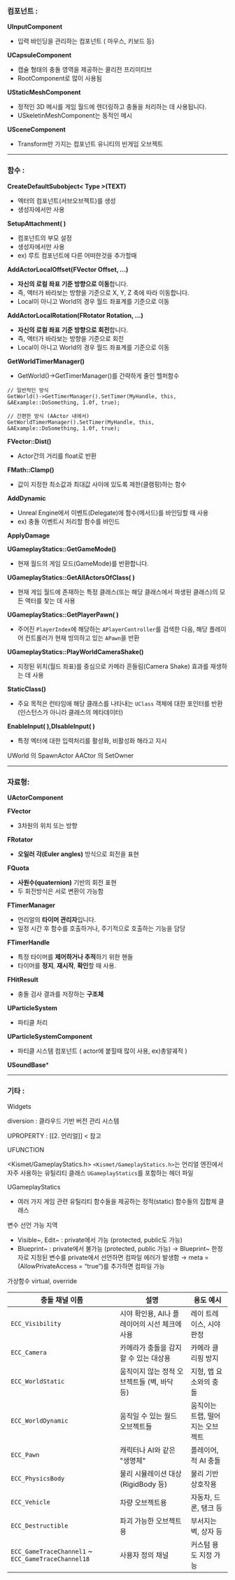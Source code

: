 
### **컴포넌트 :**

**UInputComponent** 
- 입력 바인딩을 관리하는 컴포넌트 ( 마우스, 키보드 등)

**UCapsuleComponent**
- 캡슐 형태의 충돌 영역을 제공하는 콜리전 프리미티브
- RootComponent로 많이 사용됨

**UStaticMeshComponent**
- 정적인 3D 메시를 게임 월드에 렌더링하고 충돌을 처리하는 데 사용됩니다.
- USkeletinMeshComponent는 동적인 메시

**USceneComponent**
- Transform만 가지는 컴포넌트 유니티의 빈게임 오브젝트


---


### **함수 :**

**CreateDefaultSubobject< Type >(TEXT)**
-  엑터의 컴포넌트(서브오브젝트)를 생성
-  생성자에서만 사용

**SetupAttachment( )**
- 컴포넌트의 부모 설정
- 생성자에서만 사용
- ex) 루트 컴포넌트에 다른 어떠한것을 추가할때

**AddActorLocalOffset(FVector Offset, ...)**
- **자신의 로컬 좌표 기준 방향으로 이동**합니다.
- 즉, 액터가 바라보는 방향을 기준으로 X, Y, Z 축에 따라 이동합니다.
- Local이 아니고 World의 경우 월드 좌표계를 기준으로 이동

**AddActorLocalRotation(FRotator Rotation, ...)**
- **자신의 로컬 좌표 기준 방향으로 회전**합니다.
- 즉, 액터가 바라보는 방향을 기준으로 회전
- Local이 아니고 World의 경우 월드 좌표계를 기준으로 이동


**GetWorldTimerManager()**
- GetWorld()->GetTimerManager()를 간략하게 줄인 헬퍼함수
```
// 일반적인 방식
GetWorld()->GetTimerManager().SetTimer(MyHandle, this, &AExample::DoSomething, 1.0f, true);

// 간편한 방식 (AActor 내에서)
GetWorldTimerManager().SetTimer(MyHandle, this, &AExample::DoSomething, 1.0f, true);

```

**FVector::Dist()**
- Actor간의 거리를 float로 반환

**FMath::Clamp()**
- 값이 지정한 최소값과 최대값 사이에 있도록 제한(클램핑)하는 함수

**AddDynamic**
- Unreal Engine에서 이벤트(Delegate)에 함수(메서드)를 바인딩할 때 사용
- ex) 충돌 이벤트시 처리할 함수를 바인드

**ApplyDamage**


**UGameplayStatics::GetGameMode()**
- 현재 월드의 게임 모드(GameMode)를 반환합니다.

**UGameplayStatics::GetAllActorsOfClass( )**
- 현재 게임 월드에 존재하는 특정 클래스(또는 해당 클래스에서 파생된 클래스)의 모든 액터를 찾는 데 사용

 **UGameplayStatics::GetPlayerPawn( )**
- 주어진 `PlayerIndex`에 해당하는 `APlayerController`를 검색한 다음, 해당 플레이어 컨트롤러가 현재 빙의하고 있는 `APawn`을 반환

**UGameplayStatics::PlayWorldCameraShake()**
- 지정된 위치(월드 좌표)를 중심으로 카메라 흔들림(Camera Shake) 효과를 재생하는 데 사용



**StaticClass()**
- 주요 목적은 런타임에 해당 클래스를 나타내는 `UClass` 객체에 대한 포인터를 반환(인스턴스가 아니라 클래스의 메타데이터)

**EnableInput( ),DIsableInput( )**
- 특정 엑터에 대한 입력처리를 활성화, 비활성화 해라고 지시

UWorld 의 SpawnActor
AACtor 의 SetOwner

---


### **자료형**: 

**UActorComponent**

**FVector**
- 3차원의 위치 또는 방향 

**FRotator**
- **오일러 각(Euler angles)** 방식으로 회전을 표현

**FQuota**
- **사원수(quaternion)** 기반의 회전 표현
- 두 회전방식은 서로 변환이 가능함

**FTimerManager**
- 언리얼의 **타이머 관리자**입니다.
- 일정 시간 후 함수를 호출하거나, 주기적으로 호출하는 기능을 담당

**FTimerHandle**
- 특정 타이머를 **제어하거나 추적**하기 위한 핸들
- 타이머를 **정지**, **재시작**, **확인**할 때 사용.

**FHitResult**
- 충돌 검사 결과를 저장하는 **구조체**

**UParticleSystem**
- 파티클 처리

**UParticleSystemComponent**
- 파티클 시스템 컴포넌트 ( actor에 붙힐때 많이 사용, ex)총알궤적 )

**USoundBase***

---

### **기타 :** 

Widgets

diversion : 클라우드 기반 버전 관리 시스템

UPROPERTY : [[2. 언리얼]]  < 참고

UFUNCTION

<Kismet/GameplayStatics.h>
`<Kismet/GameplayStatics.h>`는 언리얼 엔진에서 자주 사용하는 유틸리티 클래스 `UGameplayStatics`를 포함하는 헤더 파일

UGameplayStatics
- 여러 가지 게임 관련 유틸리티 함수들을 제공하는 정적(static) 함수들의 집합체 클래스

변수 선언 가능 지역 
-  Visible~, Edit~ : private에서 가능 (protected, public도 가능) 
-  Blueprint~ : private에서 불가능 (protected, public 가능) → Blueprint~ 한정자로 지정된 변수를 private에서 선언하면 컴파일 에러가 발생함 → meta = (AllowPrivateAccess = “true”)를 추가하면 컴파일 가능

가상함수 
virtual, override 

| 충돌 채널 이름                                           | 설명                          | 용도 예시              |
| -------------------------------------------------- | --------------------------- | ------------------ |
| `ECC_Visibility`                                   | 시야 확인용, AI나 플레이어의 시선 체크에 사용 | 레이 트레이스, 시야 판정     |
| `ECC_Camera`                                       | 카메라가 충돌을 감지할 수 있는 대상용       | 카메라 클리핑 방지         |
| `ECC_WorldStatic`                                  | 움직이지 않는 정적 오브젝트들 (벽, 바닥 등)  | 지형, 맵 요소와의 충돌      |
| `ECC_WorldDynamic`                                 | 움직일 수 있는 월드 오브젝트들           | 움직이는 트랩, 떨어지는 오브젝트 |
| `ECC_Pawn`                                         | 캐릭터나 AI와 같은 "생명체"           | 플레이어, 적 AI 충돌      |
| `ECC_PhysicsBody`                                  | 물리 시뮬레이션 대상 (RigidBody 등)   | 물리 기반 상호작용         |
| `ECC_Vehicle`                                      | 차량 오브젝트용                    | 자동차, 드론, 탱크 등      |
| `ECC_Destructible`                                 | 파괴 가능한 오브젝트용                | 부서지는 벽, 상자 등       |
| `ECC_GameTraceChannel1` ~ `ECC_GameTraceChannel18` | 사용자 정의 채널                   | 커스텀 용도 지정 가능       |

